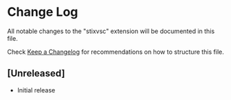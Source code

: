 # Change Log

All notable changes to the "stixvsc" extension will be documented in this file.

Check [Keep a Changelog](http://keepachangelog.com/) for recommendations on how to structure this file.

## [Unreleased]

-   Initial release
